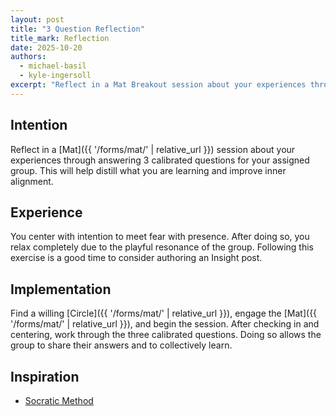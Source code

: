 ```yaml
---
layout: post
title: "3 Question Reflection"
title_mark: Reflection
date: 2025-10-20
authors:
  - michael-basil
  - kyle-ingersoll
excerpt: "Reflect in a Mat Breakout session about your experiences through answering 3 calibrated questions with your assigned group."
---
```


## Intention

Reflect in a [Mat]({{ '/forms/mat/' | relative_url }}) session about your experiences through answering 3 calibrated questions for your assigned group. This will help distill what you are learning and improve inner alignment.

## Experience

You center with intention to meet fear with presence. After doing so, you relax completely due to the playful resonance of the group. Following this exercise is a good time to consider authoring an Insight post.

## Implementation

Find a willing [Circle]({{ '/forms/mat/' | relative_url }}), engage the [Mat]({{ '/forms/mat/' | relative_url }}), and begin the session. After checking in and centering, work through the three calibrated questions. Doing so allows the group to share their answers and to collectively learn.

## Inspiration

- [Socratic Method](https://en.wikipedia.org/wiki/Socratic_method)
